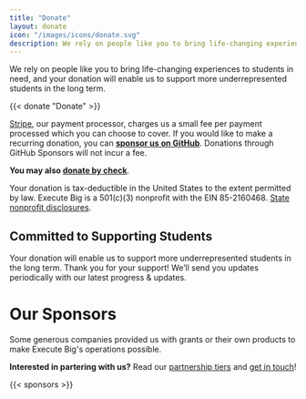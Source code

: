 ```yaml
---
title: "Donate"
layout: donate
icon: "/images/icons/donate.svg"
description: We rely on people like you to bring life-changing experiences to students in need, and your donation will enable us to support more underrepresented students in the long term.
---
```


We rely on people like you to bring life-changing experiences to students in need, and your donation will enable us to support more underrepresented students in the long term.

{{< donate "Donate" >}}

[Stripe](https://stripe.com), our payment processor, charges us a small fee per payment processed which you can choose to cover. If you would like to make a recurring donation, you can **[sponsor us on GitHub](https://github.com/sponsors/executebig)**. Donations through GitHub Sponsors will not incur a fee. 

**You may also [donate by check](/donate/check)**. 

Your donation is tax-deductible in the United States to the extent permitted by law. Execute Big is a 501(c)(3) nonprofit with the EIN 85-2160468. 
[State nonprofit disclosures](/donate/legal).

## Committed to Supporting Students

Your donation will enable us to support more underrepresented students in the long term. Thank you for your support! We’ll send you updates periodically with our latest progress & updates.

# Our Sponsors

Some generous companies provided us with grants or their own products to make Execute Big's operations possible. 

**Interested in partering with us?** Read our [partnership tiers](https://www.notion.so/3c605f3a80bf4faca14d135064193af8) and [get in touch](mailto:partner@executebig.org)!

{{< sponsors >}}